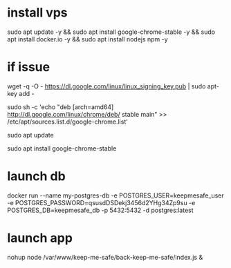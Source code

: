 # install vps

sudo apt update -y && sudo apt install google-chrome-stable -y && sudo apt install docker.io -y && sudo apt install nodejs npm -y

# if issue

wget -q -O - https://dl.google.com/linux/linux_signing_key.pub | sudo apt-key add -

sudo sh -c 'echo "deb [arch=amd64] http://dl.google.com/linux/chrome/deb/ stable main" >> /etc/apt/sources.list.d/google-chrome.list'

sudo apt update

sudo apt install google-chrome-stable

# launch db
docker run --name my-postgres-db -e POSTGRES_USER=keepmesafe_user -e POSTGRES_PASSWORD=qsusdDSDekj3456d2YHg34Zp9su -e POSTGRES_DB=keepmesafe_db -p 5432:5432 -d postgres:latest


# launch app
nohup node /var/www/keep-me-safe/back-keep-me-safe/index.js &
